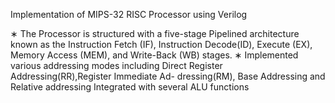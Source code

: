  Implementation of MIPS-32 RISC Processor using Verilog 
 
∗ The Processor is structured with a five-stage Pipelined architecture known as the Instruction Fetch (IF),
Instruction Decode(ID), Execute (EX), Memory Access (MEM), and Write-Back (WB) stages.
∗ Implemented various addressing modes including Direct Register Addressing(RR),Register Immediate Ad-
dressing(RM), Base Addressing and Relative addressing Integrated with several ALU functions
